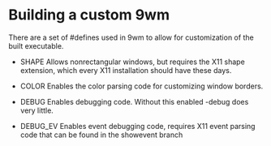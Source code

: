 Building a custom 9wm
======================

There are a set of #defines used in 9wm to allow for customization of the built executable.

* SHAPE
Allows nonrectangular windows, but requires the X11 shape extension, which every X11 installation should have these days.

* COLOR
Enables the color parsing code for customizing window borders. 

* DEBUG
Enables debugging code. Without this enabled -debug does very little.

* DEBUG_EV
Enables event debugging code, requires X11 event parsing code that can be found in the showevent branch 
